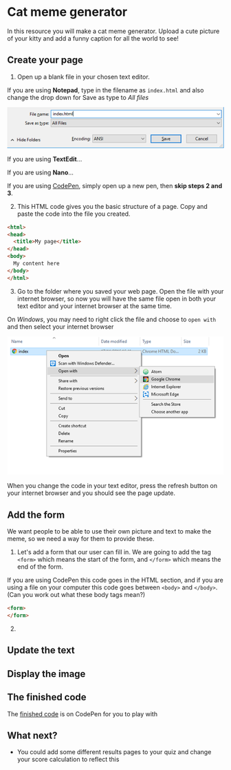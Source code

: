 # Cat meme generator

In this resource you will make a cat meme generator. Upload a cute picture of your kitty and add a funny caption for all the world to see!

## Create your page
1. Open up a blank file in your chosen text editor.

  If you are using **Notepad**, type in the filename as `index.html` and also change the drop down for Save as type to *All files*

  ![Save as html using Notepad](images/save-as-html-notepad.png)

  If you are using **TextEdit**...

  If you are using **Nano**...

  If you are using [CodePen](http://codepen.io), simply open up a new pen, then **skip steps 2 and 3**.


2. This HTML code gives you the basic structure of a page. Copy and paste the code into the file you created.

  ```html
  <html>
  <head>
    <title>My page</title>
  </head>
  <body>
    My content here
  </body>
  </html>
  ```
3. Go to the folder where you saved your web page. Open the file with your internet browser, so now you will have the same file open in both your text editor and your internet browser at the same time.

  On *Windows*, you may need to right click the file and choose to `open with` and then select your internet browser

  ![Open with browser](images/open-with-browser.png)

  When you change the code in your text editor, press the refresh button on your internet browser and you should see the page update.

## Add the form
We want people to be able to use their own picture and text to make the meme, so we need a way for them to provide these.

1. Let's add a form that our user can fill in. We are going to add the tag `<form>` which means the start of the form, and `</form>` which means the end of the form.

  If you are using CodePen this code goes in the HTML section, and if you are using a file on your computer this code goes between `<body>` and `</body>`. (Can you work out what these body tags mean?)

  ```html
  <form>
  </form>
  ```

2. 


## Update the text

## Display the image


## The finished code
The [finished code](http://codepen.io/rpflaura/pen/NbbveK) is on CodePen for you to play with

## What next?
* You could add some different results pages to your quiz and change your score calculation to reflect this
